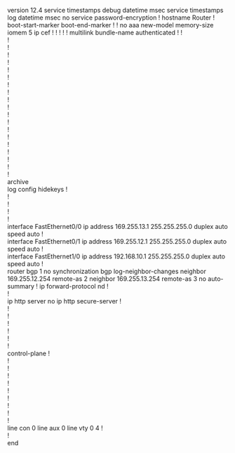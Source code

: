 version 12.4
service timestamps debug datetime msec
service timestamps log datetime msec
no service password-encryption
!
hostname Router
!
boot-start-marker
boot-end-marker
!
!
no aaa new-model
memory-size iomem 5
ip cef
!
!
!
!
!
multilink bundle-name authenticated
!
!         
!         
!         
!         
!         
!         
!         
!         
!         
!         
!         
!         
!         
!         
!         
!         
!         
!         
!         
!         
archive   
 log config
  hidekeys
  !         
!         
!         
!         
!         
interface FastEthernet0/0
 ip address 169.255.13.1 255.255.255.0
 duplex auto
 speed auto
!         
interface FastEthernet0/1
 ip address 169.255.12.1 255.255.255.0
 duplex auto
 speed auto
!         
interface FastEthernet1/0
 ip address 192.168.10.1 255.255.255.0
 duplex auto
 speed auto
!    
router bgp 1
 no synchronization
 bgp log-neighbor-changes
 neighbor 169.255.12.254 remote-as 2
 neighbor 169.255.13.254 remote-as 3
 no auto-summary
! 
ip forward-protocol nd
!         
!         
ip http server
no ip http secure-server
!         
!         
!         
!         
!         
!         
!         
control-plane
!         
!         
!         
!         
!         
!         
!         
!         
!         
!         
line con 0
line aux 0
line vty 0 4
!         
!         
end 